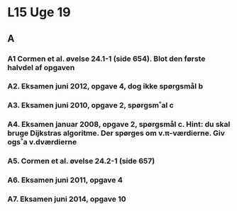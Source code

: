 # L15 Uge 19

## A

### A1 Cormen et al. øvelse 24.1-1 (side 654). Blot den første halvdel af opgaven

### A2. Eksamen juni 2012, opgave 4, dog ikke spørgsmål b

### A3. Eksamen juni 2010, opgave 2, spørgsm˚al c

### A4. Eksamen januar 2008, opgave 2, spørgsmål c. Hint: du skal bruge Dijkstras algoritme. Der spørges om v.π-værdierne. Giv ogs˚a v.dværdierne

### A5. Cormen et al. øvelse 24.2-1 (side 657)

### A6. Eksamen juni 2011, opgave 4

### A7. Eksamen juni 2014, opgave 10
